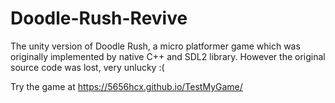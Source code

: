 # Doodle-Rush-Revive
The unity version of Doodle Rush, a micro platformer game which was originally implemented by native C++ and SDL2 library. However the original source code was lost, very unlucky :(

Try the game at https://5656hcx.github.io/TestMyGame/

